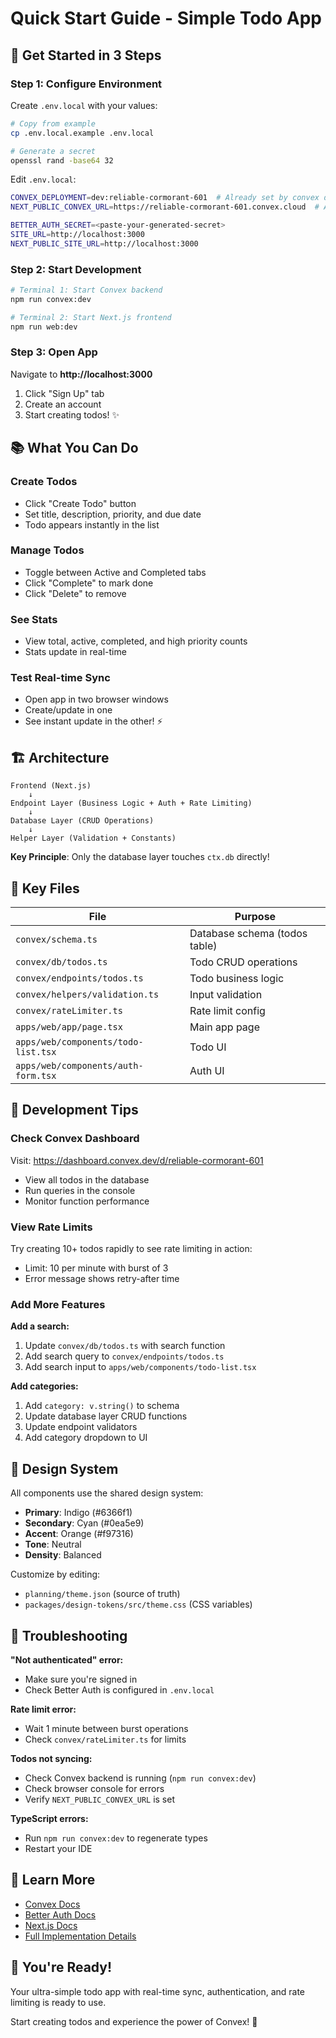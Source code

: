 # Quick Start Guide - Simple Todo App

## 🚀 Get Started in 3 Steps

### Step 1: Configure Environment

Create `.env.local` with your values:

```bash
# Copy from example
cp .env.local.example .env.local

# Generate a secret
openssl rand -base64 32
```

Edit `.env.local`:
```bash
CONVEX_DEPLOYMENT=dev:reliable-cormorant-601  # Already set by convex dev
NEXT_PUBLIC_CONVEX_URL=https://reliable-cormorant-601.convex.cloud  # Already set

BETTER_AUTH_SECRET=<paste-your-generated-secret>
SITE_URL=http://localhost:3000
NEXT_PUBLIC_SITE_URL=http://localhost:3000
```

### Step 2: Start Development

```bash
# Terminal 1: Start Convex backend
npm run convex:dev

# Terminal 2: Start Next.js frontend
npm run web:dev
```

### Step 3: Open App

Navigate to **http://localhost:3000**

1. Click "Sign Up" tab
2. Create an account
3. Start creating todos! ✨

## 📚 What You Can Do

### Create Todos
- Click "Create Todo" button
- Set title, description, priority, and due date
- Todo appears instantly in the list

### Manage Todos
- Toggle between Active and Completed tabs
- Click "Complete" to mark done
- Click "Delete" to remove

### See Stats
- View total, active, completed, and high priority counts
- Stats update in real-time

### Test Real-time Sync
- Open app in two browser windows
- Create/update in one
- See instant update in the other! ⚡

## 🏗️ Architecture

```
Frontend (Next.js)
    ↓
Endpoint Layer (Business Logic + Auth + Rate Limiting)
    ↓
Database Layer (CRUD Operations)
    ↓
Helper Layer (Validation + Constants)
```

**Key Principle**: Only the database layer touches `ctx.db` directly!

## 📂 Key Files

| File | Purpose |
|------|---------|
| `convex/schema.ts` | Database schema (todos table) |
| `convex/db/todos.ts` | Todo CRUD operations |
| `convex/endpoints/todos.ts` | Todo business logic |
| `convex/helpers/validation.ts` | Input validation |
| `convex/rateLimiter.ts` | Rate limit config |
| `apps/web/app/page.tsx` | Main app page |
| `apps/web/components/todo-list.tsx` | Todo UI |
| `apps/web/components/auth-form.tsx` | Auth UI |

## 🔧 Development Tips

### Check Convex Dashboard
Visit: https://dashboard.convex.dev/d/reliable-cormorant-601

- View all todos in the database
- Run queries in the console
- Monitor function performance

### View Rate Limits
Try creating 10+ todos rapidly to see rate limiting in action:
- Limit: 10 per minute with burst of 3
- Error message shows retry-after time

### Add More Features

**Add a search:**
1. Update `convex/db/todos.ts` with search function
2. Add search query to `convex/endpoints/todos.ts`
3. Add search input to `apps/web/components/todo-list.tsx`

**Add categories:**
1. Add `category: v.string()` to schema
2. Update database layer CRUD functions
3. Update endpoint validators
4. Add category dropdown to UI

## 🎨 Design System

All components use the shared design system:
- **Primary**: Indigo (#6366f1)
- **Secondary**: Cyan (#0ea5e9)
- **Accent**: Orange (#f97316)
- **Tone**: Neutral
- **Density**: Balanced

Customize by editing:
- `planning/theme.json` (source of truth)
- `packages/design-tokens/src/theme.css` (CSS variables)

## 🐛 Troubleshooting

**"Not authenticated" error:**
- Make sure you're signed in
- Check Better Auth is configured in `.env.local`

**Rate limit error:**
- Wait 1 minute between burst operations
- Check `convex/rateLimiter.ts` for limits

**Todos not syncing:**
- Check Convex backend is running (`npm run convex:dev`)
- Check browser console for errors
- Verify `NEXT_PUBLIC_CONVEX_URL` is set

**TypeScript errors:**
- Run `npm run convex:dev` to regenerate types
- Restart your IDE

## 📖 Learn More

- [Convex Docs](https://docs.convex.dev)
- [Better Auth Docs](https://better-auth.com)
- [Next.js Docs](https://nextjs.org/docs)
- [Full Implementation Details](./IMPLEMENTATION.md)

## 🎉 You're Ready!

Your ultra-simple todo app with real-time sync, authentication, and rate limiting is ready to use.

Start creating todos and experience the power of Convex! 🚀
